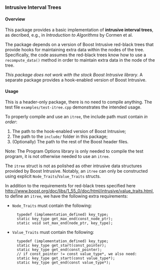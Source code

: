 ### Intrusive Interval Trees


#### Overview

This package provides a basic implementation of **intrusive interval
trees**, as decribed, e.g., in *Introduction to Algorithms* by Cormen et
al.

The package depends on a version of Boost Intrusive red-black trees
that provide hooks for maintaining extra data within the nodes of the
tree. Specifically, the code assumes the red-black trees know how to
use a `recompute_data()` method in order to maintain extra data in the
node of the tree.

*This package does not work with the stock Boost Intrusive library*. A
separate package provides a hook-enabled version of Boost Intrusive.


#### Usage

This is a header-only package, there is no need to compile
anything. The test file `examples/test-itree.cpp` demonstrates the
intended usage.

To properly compile and use an `itree`, the include path must contain
*in order*:

1. The path to the hook-enabled version of Boost Intrusive;
2. The path to the `include/` folder in this package;
3. (Optionally) The path to the rest of the Boost header files.

Note: The Program Options library is only needed to compile the test
program, it is not otherwise needed to use an `itree`.

The `itree` struct is not as polished as other intrusive data
structures provided by Boost Intrusive. Notably, an `itree` can only
be constructed using explicit `Node_Traits`/`Value_Traits` structs.

In addition to the requirements for red-black trees specified here
http://www.boost.org/doc/libs/1_55_0/doc/html/intrusive/value_traits.html,
to define an `itree`, we have the following extra requirements:

- `Node_Traits` must contain the following:

        typedef (implementation_defined) key_type;
        static key_type get_max_end(const_node_ptr);
        static void set_max_end(node_ptr, key_type);

- `Value_Traits` must contain the following:

        typedef (implementation_defined) key_type;
        static key_type get_start(const_pointer);
        static key_type get_end(const_pointer);
        // if const_pointer != const value_type*, we also need:
        static key_type get_start(const value_type*);
        static key_type get_end(const value_type*);
